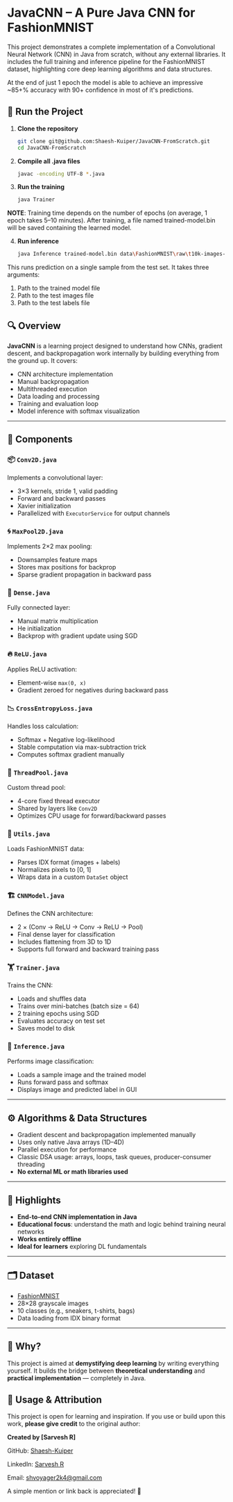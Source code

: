 # JavaCNN – A Pure Java CNN for FashionMNIST

This project demonstrates a complete implementation of a Convolutional Neural Network (CNN) in Java from scratch, without any external libraries. It includes the full training and inference pipeline for the FashionMNIST dataset, highlighting core deep learning algorithms and data structures.

At the end of just 1 epoch the model is able to achieve an impressive ~85+% accuracy with 90+ confidence in most of it's predictions.

## 🚀 Run the Project

1. **Clone the repository**
   ```bash
   git clone git@github.com:Shaesh-Kuiper/JavaCNN-FromScratch.git
   cd JavaCNN-FromScratch

2. **Compile all .java files**
   ```bash
   javac -encoding UTF-8 *.java

3. **Run the training**
   ```bash
   java Trainer

  **NOTE**: Training time depends on the number of epochs (on average, 1 epoch takes 5–10 minutes).
            After training, a file named trained-model.bin will be saved containing the learned model.

4. **Run inference**
   ```bash
   java Inference trained-model.bin data\FashionMNIST\raw\t10k-images-idx3-ubyte data\FashionMNIST\raw\t10k-labels-idx1-ubyte

This runs prediction on a single sample from the test set.
It takes three arguments:
   1) Path to the trained model file
   2) Path to the test images file
   3) Path to the test labels file



   
## 🔍 Overview

**JavaCNN** is a learning project designed to understand how CNNs, gradient descent, and backpropagation work internally by building everything from the ground up. It covers:

- CNN architecture implementation  
- Manual backpropagation  
- Multithreaded execution  
- Data loading and processing  
- Training and evaluation loop  
- Model inference with softmax visualization  

---

## 🧠 Components

### 📦 `Conv2D.java`
Implements a convolutional layer:

- 3×3 kernels, stride 1, valid padding  
- Forward and backward passes  
- Xavier initialization  
- Parallelized with `ExecutorService` for output channels  

### 🌀 `MaxPool2D.java`
Implements 2×2 max pooling:

- Downsamples feature maps  
- Stores max positions for backprop  
- Sparse gradient propagation in backward pass  

### 🧮 `Dense.java`
Fully connected layer:

- Manual matrix multiplication  
- He initialization  
- Backprop with gradient update using SGD  

### 🔥 `ReLU.java`
Applies ReLU activation:

- Element-wise `max(0, x)`  
- Gradient zeroed for negatives during backward pass  

### 📉 `CrossEntropyLoss.java`
Handles loss calculation:

- Softmax + Negative log-likelihood  
- Stable computation via max-subtraction trick  
- Computes softmax gradient manually  

### 🧵 `ThreadPool.java`
Custom thread pool:

- 4-core fixed thread executor  
- Shared by layers like `Conv2D`  
- Optimizes CPU usage for forward/backward passes  

### 📁 `Utils.java`
Loads FashionMNIST data:

- Parses IDX format (images + labels)  
- Normalizes pixels to [0, 1]  
- Wraps data in a custom `DataSet` object  

### 🏗️ `CNNModel.java`
Defines the CNN architecture:

- 2 × (Conv → ReLU → Conv → ReLU → Pool)  
- Final dense layer for classification  
- Includes flattening from 3D to 1D  
- Supports full forward and backward training pass  

### 🏋️ `Trainer.java`
Trains the CNN:

- Loads and shuffles data  
- Trains over mini-batches (batch size = 64)  
- 2 training epochs using SGD  
- Evaluates accuracy on test set  
- Saves model to disk  

### 🧪 `Inference.java`
Performs image classification:

- Loads a sample image and the trained model  
- Runs forward pass and softmax  
- Displays image and predicted label in GUI  

---

## ⚙️ Algorithms & Data Structures

- Gradient descent and backpropagation implemented manually  
- Uses only native Java arrays (1D–4D)  
- Parallel execution for performance  
- Classic DSA usage: arrays, loops, task queues, producer-consumer threading  
- **No external ML or math libraries used**

---

## 📌 Highlights

- **End-to-end CNN implementation in Java**  
- **Educational focus**: understand the math and logic behind training neural networks  
- **Works entirely offline**  
- **Ideal for learners** exploring DL fundamentals  

---

## 🗂️ Dataset

- [FashionMNIST](https://github.com/zalandoresearch/fashion-mnist)  
- 28×28 grayscale images  
- 10 classes (e.g., sneakers, t-shirts, bags)  
- Data loading from IDX binary format  

---

## 🧠 Why?

This project is aimed at **demystifying deep learning** by writing everything yourself. It builds the bridge between **theoretical understanding** and **practical implementation** — completely in Java.

## 🙏 Usage & Attribution

This project is open for learning and inspiration. If you use or build upon this work, **please give credit** to the original author:

**Created by [Sarvesh R]**

GitHub: [Shaesh-Kuiper](https://github.com/Shaesh-Kuiper)

LinkedIn: [Sarvesh R](https://www.linkedin.com/in/sarveshrk/)

Email: [shvoyager2k4@gmail.com](shvoyager2k4@gmail.com)

A simple mention or link back is appreciated! 💙

